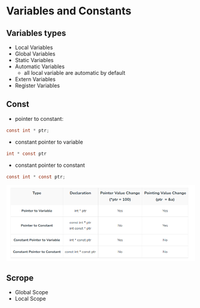 # Variables and Constants
## Variables types
- Local Variables
- Global Variables
- Static Variables
- Automatic Variables
    - all local variable are automatic by default
- Extern Variables
- Register Variables

## Const
- pointer to constant: 
```c
const int * ptr;
```
- constant pointer to variable
```c
int * const ptr
```
- constant pointer to constant
```c
const int * const ptr;
```
![img](./img.png)

## Scrope
- Global Scope
- Local Scope